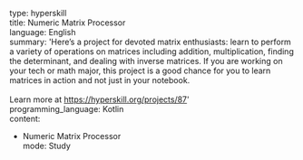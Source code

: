 type: hyperskill  
title: Numeric Matrix Processor  
language: English  
summary: 'Here’s a project for devoted matrix enthusiasts: learn to perform a variety
  of operations on matrices including addition, multiplication, finding the determinant,
  and dealing with inverse matrices. If you are working on your tech or math major,
  this project is a good chance for you to learn matrices in action and not just in
  your notebook.<br/><br/>Learn more at <a href="https://hyperskill.org/projects/87?utm_source=ide&utm_medium=ide&utm_campaign=ide&utm_content=project-card">https://hyperskill.org/projects/87</a>'  
programming_language: Kotlin  
content:
- Numeric Matrix Processor  
mode: Study  
